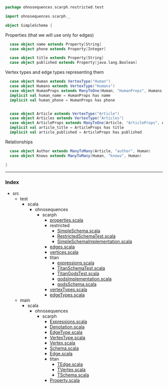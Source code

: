 
```scala
package ohnosequences.scarph.restricted.test

import ohnosequences.scarph._

object SimpleSchema {
```

Properties (that we will use only for edges)

```scala
  case object name extends Property[String]
  case object phone extends Property[Integer]

  case object title extends Property[String]
  case object published extends Property[java.lang.Boolean]
```

Vertex types and edge types representing them

```scala
  case object Human extends VertexType("Human")
  case object Humans extends VertexType("Humans")
  case object HumanProps extends ManyToOne(Human, "HumanProps", Humans)
  implicit val human_name = HumanProps has name
  implicit val human_phone = HumanProps has phone


  case object Article extends VertexType("Article")
  case object Articles extends VertexType("Articles")
  case object ArticleProps extends ManyToOne(Article, "ArticleProps", Articles)
  implicit val article_title = ArticleProps has title
  implicit val article_published = ArticleProps has published
```

Relationships

```scala
  case object Author extends ManyToMany(Article, "author", Human)
  case object Knows extends ManyToMany(Human, "knows", Human)

}

```


------

### Index

+ src
  + test
    + scala
      + ohnosequences
        + scarph
          + [properties.scala][test/scala/ohnosequences/scarph/properties.scala]
          + restricted
            + [SimpleSchema.scala][test/scala/ohnosequences/scarph/restricted/SimpleSchema.scala]
            + [RestrictedSchemaTest.scala][test/scala/ohnosequences/scarph/restricted/RestrictedSchemaTest.scala]
            + [SimpleSchemaImplementation.scala][test/scala/ohnosequences/scarph/restricted/SimpleSchemaImplementation.scala]
          + [edges.scala][test/scala/ohnosequences/scarph/edges.scala]
          + [vertices.scala][test/scala/ohnosequences/scarph/vertices.scala]
          + titan
            + [expressions.scala][test/scala/ohnosequences/scarph/titan/expressions.scala]
            + [TitanSchemaTest.scala][test/scala/ohnosequences/scarph/titan/TitanSchemaTest.scala]
            + [TitanGodsTest.scala][test/scala/ohnosequences/scarph/titan/TitanGodsTest.scala]
            + [godsImplementation.scala][test/scala/ohnosequences/scarph/titan/godsImplementation.scala]
            + [godsSchema.scala][test/scala/ohnosequences/scarph/titan/godsSchema.scala]
          + [vertexTypes.scala][test/scala/ohnosequences/scarph/vertexTypes.scala]
          + [edgeTypes.scala][test/scala/ohnosequences/scarph/edgeTypes.scala]
  + main
    + scala
      + ohnosequences
        + scarph
          + [Expressions.scala][main/scala/ohnosequences/scarph/Expressions.scala]
          + [Denotation.scala][main/scala/ohnosequences/scarph/Denotation.scala]
          + [EdgeType.scala][main/scala/ohnosequences/scarph/EdgeType.scala]
          + [VertexType.scala][main/scala/ohnosequences/scarph/VertexType.scala]
          + [Vertex.scala][main/scala/ohnosequences/scarph/Vertex.scala]
          + [Schema.scala][main/scala/ohnosequences/scarph/Schema.scala]
          + [Edge.scala][main/scala/ohnosequences/scarph/Edge.scala]
          + titan
            + [TEdge.scala][main/scala/ohnosequences/scarph/titan/TEdge.scala]
            + [TVertex.scala][main/scala/ohnosequences/scarph/titan/TVertex.scala]
            + [TSchema.scala][main/scala/ohnosequences/scarph/titan/TSchema.scala]
          + [Property.scala][main/scala/ohnosequences/scarph/Property.scala]

[test/scala/ohnosequences/scarph/properties.scala]: ../properties.scala.md
[test/scala/ohnosequences/scarph/restricted/SimpleSchema.scala]: SimpleSchema.scala.md
[test/scala/ohnosequences/scarph/restricted/RestrictedSchemaTest.scala]: RestrictedSchemaTest.scala.md
[test/scala/ohnosequences/scarph/restricted/SimpleSchemaImplementation.scala]: SimpleSchemaImplementation.scala.md
[test/scala/ohnosequences/scarph/edges.scala]: ../edges.scala.md
[test/scala/ohnosequences/scarph/vertices.scala]: ../vertices.scala.md
[test/scala/ohnosequences/scarph/titan/expressions.scala]: ../titan/expressions.scala.md
[test/scala/ohnosequences/scarph/titan/TitanSchemaTest.scala]: ../titan/TitanSchemaTest.scala.md
[test/scala/ohnosequences/scarph/titan/TitanGodsTest.scala]: ../titan/TitanGodsTest.scala.md
[test/scala/ohnosequences/scarph/titan/godsImplementation.scala]: ../titan/godsImplementation.scala.md
[test/scala/ohnosequences/scarph/titan/godsSchema.scala]: ../titan/godsSchema.scala.md
[test/scala/ohnosequences/scarph/vertexTypes.scala]: ../vertexTypes.scala.md
[test/scala/ohnosequences/scarph/edgeTypes.scala]: ../edgeTypes.scala.md
[main/scala/ohnosequences/scarph/Expressions.scala]: ../../../../../main/scala/ohnosequences/scarph/Expressions.scala.md
[main/scala/ohnosequences/scarph/Denotation.scala]: ../../../../../main/scala/ohnosequences/scarph/Denotation.scala.md
[main/scala/ohnosequences/scarph/EdgeType.scala]: ../../../../../main/scala/ohnosequences/scarph/EdgeType.scala.md
[main/scala/ohnosequences/scarph/VertexType.scala]: ../../../../../main/scala/ohnosequences/scarph/VertexType.scala.md
[main/scala/ohnosequences/scarph/Vertex.scala]: ../../../../../main/scala/ohnosequences/scarph/Vertex.scala.md
[main/scala/ohnosequences/scarph/Schema.scala]: ../../../../../main/scala/ohnosequences/scarph/Schema.scala.md
[main/scala/ohnosequences/scarph/Edge.scala]: ../../../../../main/scala/ohnosequences/scarph/Edge.scala.md
[main/scala/ohnosequences/scarph/titan/TEdge.scala]: ../../../../../main/scala/ohnosequences/scarph/titan/TEdge.scala.md
[main/scala/ohnosequences/scarph/titan/TVertex.scala]: ../../../../../main/scala/ohnosequences/scarph/titan/TVertex.scala.md
[main/scala/ohnosequences/scarph/titan/TSchema.scala]: ../../../../../main/scala/ohnosequences/scarph/titan/TSchema.scala.md
[main/scala/ohnosequences/scarph/Property.scala]: ../../../../../main/scala/ohnosequences/scarph/Property.scala.md